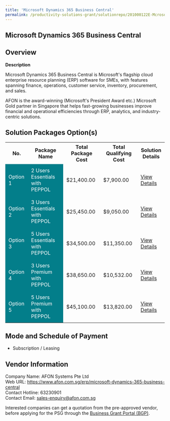 ```yaml
---
title: 'Microsoft Dynamics 365 Business Central'
permalink: /productivity-solutions-grant/solutionrepo/201000122E-Mcrosoft-Dynmcs-365-Busnss-Cntrl-G
---
```


## Microsoft Dynamics 365 Business Central

## Overview

**Description**

Microsoft Dynamics 365 Business Central is Microsoft's flagship cloud enterprise resource planning (ERP) software for SMEs, with features spanning finance, operations, customer service, inventory, procurement, and sales.

AFON is the award-winning (Microsoft's President Award etc.) Microsoft Gold partner in Singapore that helps fast-growing businesses improve financial and operational efficiencies through ERP, analytics, and industry-centric solutions.

## Solution Packages Option(s)

<table>
<tr>
<th><b>No.</b></th>
<th><b>Package Name</b></th>
<th><b>Total Package Cost</b></th>
<th><b>Total Qualifying Cost</b></th>
<th><b>Solution Details</b></th>
</tr>
<tr>
<td style='padding: 10px; background-color: #037E8A; color: #FFFFFF;'>Option 1</td>
<td style='padding: 10px; background-color: #037E8A; color: #FFFFFF;'>2 Users Essentials with PEPPOL</td>
<td style='padding: 10px;'>$21,400.00</td>
<td style='padding: 10px;'>$7,900.00</td>
<td style='padding: 10px;'><a href='/psg/201000122E_20240093_17102024_Desensitised_Annex3_Part1.pdf' target='_blank'>View Details</a></td>
</tr>
<tr>
<td style='padding: 10px; background-color: #037E8A; color: #FFFFFF;'>Option 2</td>
<td style='padding: 10px; background-color: #037E8A; color: #FFFFFF;'>3 Users Essentials with PEPPOL</td>
<td style='padding: 10px;'>$25,450.00</td>
<td style='padding: 10px;'>$9,050.00</td>
<td style='padding: 10px;'><a href='/psg/201000122E_20240093_17102024_Desensitised_Annex3_Part2.pdf' target='_blank'>View Details</a></td>
</tr>
<tr>
<td style='padding: 10px; background-color: #037E8A; color: #FFFFFF;'>Option 3</td>
<td style='padding: 10px; background-color: #037E8A; color: #FFFFFF;'>5 Users Essentials with PEPPOL</td>
<td style='padding: 10px;'>$34,500.00</td>
<td style='padding: 10px;'>$11,350.00</td>
<td style='padding: 10px;'><a href='/psg/201000122E_20240093_17102024_Desensitised_Annex3_Part3.pdf' target='_blank'>View Details</a></td>
</tr>
<tr>
<td style='padding: 10px; background-color: #037E8A; color: #FFFFFF;'>Option 4</td>
<td style='padding: 10px; background-color: #037E8A; color: #FFFFFF;'>3 Users Premium with PEPPOL</td>
<td style='padding: 10px;'>$38,650.00</td>
<td style='padding: 10px;'>$10,532.00</td>
<td style='padding: 10px;'><a href='/psg/201000122E_20240093_17102024_Desensitised_Annex3_Part4.pdf' target='_blank'>View Details</a></td>
</tr>
<tr>
<td style='padding: 10px; background-color: #037E8A; color: #FFFFFF;'>Option 5</td>
<td style='padding: 10px; background-color: #037E8A; color: #FFFFFF;'>5 Users Premium with PEPPOL								</td>
<td style='padding: 10px;'>$45,100.00</td>
<td style='padding: 10px;'>$13,820.00</td>
<td style='padding: 10px;'><a href='/psg/201000122E_20240093_17102024_Desensitised_Annex3_Part5.pdf' target='_blank'>View Details</a></td>
</tr>
</table>

## Mode and Schedule of Payment

 - Subscription / Leasing

## Vendor Information

 Company Name: AFON Systems Pte Ltd<br>Web URL: https://www.afon.com.sg/erp/microsoft-dynamics-365-business-central <br>Contact Hotline: 63230901 <br>Contact Email: sales-enquiry@afon.com.sg <br>

Interested companies can get a quotation from the pre-approved vendor, before applying for the PSG through the <a href='https://www.businessgrants.gov.sg/' target='_blank' rel='noopener'>Business Grant Portal (BGP)</a>.

<script src="/jquery/resize-tables.js"></script>
